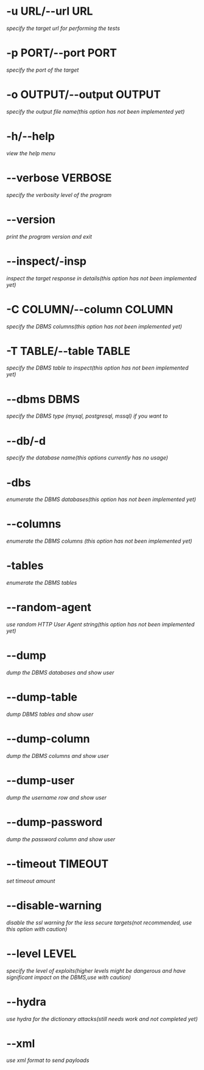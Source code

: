 # -u URL/--url URL
*specify the target url for performing the tests*
# -p PORT/--port PORT 
*specify the port of the target*
# -o OUTPUT/--output OUTPUT
*specify the output file name(this option has not been implemented yet)*
# -h/--help 
*view the help menu*
# --verbose VERBOSE
*specify the verbosity level of the program*
# --version
*print the program version and exit*
# --inspect/-insp
*inspect the target response in details(this option has not been implemented yet)*
# -C COLUMN/--column COLUMN
*specify the DBMS columns(this option has not been implemented yet)*
# -T TABLE/--table TABLE
*specify the DBMS table to inspect(this option has not been implemented yet)*
# --dbms DBMS
*specify the DBMS type (mysql, postgresql, mssql) if you want to*

# --db/-d
*specify the database name(this options currently has no usage)*
# -dbs
*enumerate the DBMS databases(this option has not been implemented yet)*
# --columns
*enumerate the DBMS columns (this option has not been implemented yet)*
# -tables
*enumerate the DBMS tables*
# --random-agent
*use random HTTP  User Agent string(this option has not been  implemented yet)*
# --dump
*dump the DBMS databases and show user*
# --dump-table 
*dump DBMS tables and show user*
# --dump-column
*dump the DBMS columns and show user*
# --dump-user
*dump the username row and show user*
# --dump-password
*dump  the password column and show user*
# --timeout TIMEOUT
*set timeout amount*
# --disable-warning
*disable the ssl warning for the less secure targets(not recommended, use this option with caution)*
# --level LEVEL
*specify the level of exploits(higher levels might be dangerous and have significant impact on the DBMS,use with caution)*

# --hydra
*use hydra for the dictionary attacks(still needs work and not completed yet)*

# --xml

*use xml format to send payloads*